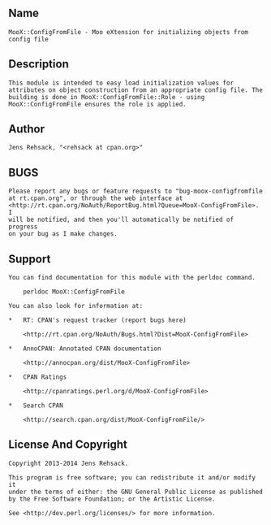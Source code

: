 ## Name

    MooX::ConfigFromFile - Moo eXtension for initializing objects from
    config file

## Description

    This module is intended to easy load initialization values for
    attributes on object construction from an appropriate config file. The
    building is done in MooX::ConfigFromFile::Role - using
    MooX::ConfigFromFile ensures the role is applied.

## Author

    Jens Rehsack, "<rehsack at cpan.org>"

## BUGS

    Please report any bugs or feature requests to "bug-moox-configfromfile
    at rt.cpan.org", or through the web interface at
    <http://rt.cpan.org/NoAuth/ReportBug.html?Queue=MooX-ConfigFromFile>. I
    will be notified, and then you'll automatically be notified of progress
    on your bug as I make changes.

## Support

    You can find documentation for this module with the perldoc command.

        perldoc MooX::ConfigFromFile

    You can also look for information at:

    *   RT: CPAN's request tracker (report bugs here)

        <http://rt.cpan.org/NoAuth/Bugs.html?Dist=MooX-ConfigFromFile>

    *   AnnoCPAN: Annotated CPAN documentation

        <http://annocpan.org/dist/MooX-ConfigFromFile>

    *   CPAN Ratings

        <http://cpanratings.perl.org/d/MooX-ConfigFromFile>

    *   Search CPAN

        <http://search.cpan.org/dist/MooX-ConfigFromFile/>

## License And Copyright

    Copyright 2013-2014 Jens Rehsack.

    This program is free software; you can redistribute it and/or modify it
    under the terms of either: the GNU General Public License as published
    by the Free Software Foundation; or the Artistic License.

    See <http://dev.perl.org/licenses/> for more information.
